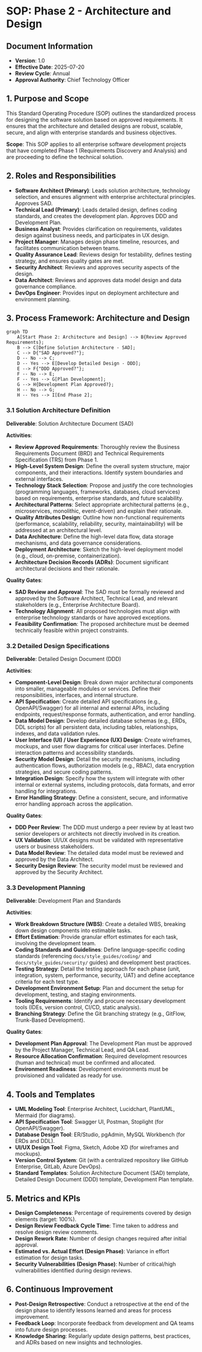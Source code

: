 # SOP: Phase 2 - Architecture and Design

## Document Information
- **Version**: 1.0
- **Effective Date**: 2025-07-20
- **Review Cycle**: Annual
- **Approval Authority**: Chief Technology Officer

## 1. Purpose and Scope

This Standard Operating Procedure (SOP) outlines the standardized process for designing the software solution based on approved requirements. It ensures that the architecture and detailed designs are robust, scalable, secure, and align with enterprise standards and business objectives.

**Scope**: This SOP applies to all enterprise software development projects that have completed Phase 1 (Requirements Discovery and Analysis) and are proceeding to define the technical solution.

## 2. Roles and Responsibilities

- **Software Architect (Primary)**: Leads solution architecture, technology selection, and ensures alignment with enterprise architectural principles. Approves SAD.
- **Technical Lead (Primary)**: Leads detailed design, defines coding standards, and creates the development plan. Approves DDD and Development Plan.
- **Business Analyst**: Provides clarification on requirements, validates design against business needs, and participates in UX design.
- **Project Manager**: Manages design phase timeline, resources, and facilitates communication between teams.
- **Quality Assurance Lead**: Reviews design for testability, defines testing strategy, and ensures quality gates are met.
- **Security Architect**: Reviews and approves security aspects of the design.
- **Data Architect**: Reviews and approves data model design and data governance compliance.
- **DevOps Engineer**: Provides input on deployment architecture and environment planning.

## 3. Process Framework: Architecture and Design

```mermaid
graph TD
    A[Start Phase 2: Architecture and Design] --> B{Review Approved Requirements};
    B --> C[Define Solution Architecture - SAD];
    C --> D{"SAD Approved?"};
    D -- No --> C;
    D -- Yes --> E[Develop Detailed Design - DDD];
    E --> F{"DDD Approved?"};
    F -- No --> E;
    F -- Yes --> G[Plan Development];
    G --> H{Development Plan Approved?};
    H -- No --> G;
    H -- Yes --> I[End Phase 2];
```

### 3.1 Solution Architecture Definition

**Deliverable**: Solution Architecture Document (SAD)

**Activities**:
- **Review Approved Requirements**: Thoroughly review the Business Requirements Document (BRD) and Technical Requirements Specification (TRS) from Phase 1.
- **High-Level System Design**: Define the overall system structure, major components, and their interactions. Identify system boundaries and external interfaces.
- **Technology Stack Selection**: Propose and justify the core technologies (programming languages, frameworks, databases, cloud services) based on requirements, enterprise standards, and future scalability.
- **Architectural Patterns**: Select appropriate architectural patterns (e.g., microservices, monolithic, event-driven) and explain their rationale.
- **Quality Attributes Design**: Outline how non-functional requirements (performance, scalability, reliability, security, maintainability) will be addressed at an architectural level.
- **Data Architecture**: Define the high-level data flow, data storage mechanisms, and data governance considerations.
- **Deployment Architecture**: Sketch the high-level deployment model (e.g., cloud, on-premise, containerization).
- **Architecture Decision Records (ADRs)**: Document significant architectural decisions and their rationale.

**Quality Gates**:
- **SAD Review and Approval**: The SAD must be formally reviewed and approved by the Software Architect, Technical Lead, and relevant stakeholders (e.g., Enterprise Architecture Board).
- **Technology Alignment**: All proposed technologies must align with enterprise technology standards or have approved exceptions.
- **Feasibility Confirmation**: The proposed architecture must be deemed technically feasible within project constraints.

### 3.2 Detailed Design Specifications

**Deliverable**: Detailed Design Document (DDD)

**Activities**:
- **Component-Level Design**: Break down major architectural components into smaller, manageable modules or services. Define their responsibilities, interfaces, and internal structure.
- **API Specification**: Create detailed API specifications (e.g., OpenAPI/Swagger) for all internal and external APIs, including endpoints, request/response formats, authentication, and error handling.
- **Data Model Design**: Develop detailed database schemas (e.g., ERDs, DDL scripts) for all persistent data, including tables, relationships, indexes, and data validation rules.
- **User Interface (UI) / User Experience (UX) Design**: Create wireframes, mockups, and user flow diagrams for critical user interfaces. Define interaction patterns and accessibility standards.
- **Security Model Design**: Detail the security mechanisms, including authentication flows, authorization models (e.g., RBAC), data encryption strategies, and secure coding patterns.
- **Integration Design**: Specify how the system will integrate with other internal or external systems, including protocols, data formats, and error handling for integrations.
- **Error Handling Strategy**: Define a consistent, secure, and informative error handling approach across the application.

**Quality Gates**:
- **DDD Peer Review**: The DDD must undergo a peer review by at least two senior developers or architects not directly involved in its creation.
- **UX Validation**: UI/UX designs must be validated with representative users or business stakeholders.
- **Data Model Review**: The detailed data model must be reviewed and approved by the Data Architect.
- **Security Design Review**: The security model must be reviewed and approved by the Security Architect.

### 3.3 Development Planning

**Deliverable**: Development Plan and Standards

**Activities**:
- **Work Breakdown Structure (WBS)**: Create a detailed WBS, breaking down design components into estimable tasks.
- **Effort Estimation**: Provide granular effort estimates for each task, involving the development team.
- **Coding Standards and Guidelines**: Define language-specific coding standards (referencing `docs/style_guides/coding/` and `docs/style_guides/security/` guides) and development best practices.
- **Testing Strategy**: Detail the testing approach for each phase (unit, integration, system, performance, security, UAT) and define acceptance criteria for each test type.
- **Development Environment Setup**: Plan and document the setup for development, testing, and staging environments.
- **Tooling Requirements**: Identify and procure necessary development tools (IDEs, version control, CI/CD, static analysis).
- **Branching Strategy**: Define the Git branching strategy (e.g., GitFlow, Trunk-Based Development).

**Quality Gates**:
- **Development Plan Approval**: The Development Plan must be approved by the Project Manager, Technical Lead, and QA Lead.
- **Resource Allocation Confirmation**: Required development resources (human and technical) must be confirmed and allocated.
- **Environment Readiness**: Development environments must be provisioned and validated as ready for use.

## 4. Tools and Templates

- **UML Modeling Tool**: Enterprise Architect, Lucidchart, PlantUML, Mermaid (for diagrams).
- **API Specification Tool**: Swagger UI, Postman, Stoplight (for OpenAPI/Swagger).
- **Database Design Tool**: ER/Studio, pgAdmin, MySQL Workbench (for ERDs and DDL).
- **UI/UX Design Tool**: Figma, Sketch, Adobe XD (for wireframes and mockups).
- **Version Control System**: Git (with a centralized repository like GitHub Enterprise, GitLab, Azure DevOps).
- **Standard Templates**: Solution Architecture Document (SAD) template, Detailed Design Document (DDD) template, Development Plan template.

## 5. Metrics and KPIs

- **Design Completeness**: Percentage of requirements covered by design elements (target: 100%).
- **Design Review Feedback Cycle Time**: Time taken to address and resolve design review comments.
- **Design Rework Rate**: Number of design changes required after initial approval.
- **Estimated vs. Actual Effort (Design Phase)**: Variance in effort estimation for design tasks.
- **Security Vulnerabilities (Design Phase)**: Number of critical/high vulnerabilities identified during design reviews.

## 6. Continuous Improvement

- **Post-Design Retrospective**: Conduct a retrospective at the end of the design phase to identify lessons learned and areas for process improvement.
- **Feedback Loop**: Incorporate feedback from development and QA teams into future design processes.
- **Knowledge Sharing**: Regularly update design patterns, best practices, and ADRs based on new insights and technologies.

